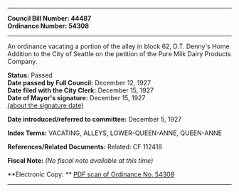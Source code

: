* * * * *  
  
**Council Bill Number: [](#h0)[](#h2)44487**   
**Ordinance Number: 54308**  
  
* * * * *  
  
An ordinance vacating a portion of the alley in block 62, D.T. Denny's Home Addition to the City of Seattle on the petition of the Pure Milk Dairy Products Company.  
  
**Status:** Passed   
**Date passed by Full Council:** December 12, 1927   
**Date filed with the City Clerk:** December 15, 1927   
**Date of Mayor's signature:** December 15, 1927   
[(about the signature date)](/~public/approvaldate.htm)   
  
  
**Date introduced/referred to committee:** December 5, 1927   
  
**Index Terms:** VACATING, ALLEYS, LOWER-QUEEN-ANNE, QUEEN-ANNE  
  
**References/Related Documents:** Related: CF 112418  
  
**Fiscal Note:** *(No fiscal note available at this time)*  
  
**Electronic Copy: ** [PDF scan of Ordinance No. 54308](/~archives/Ordinances/Ord_54308.pdf)  
  
* * * * *  
